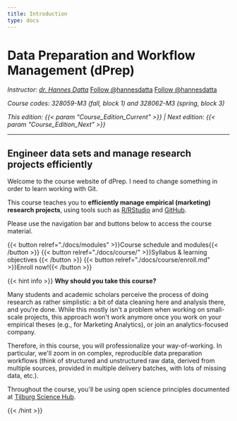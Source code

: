 ```yaml
---
title: Introduction
type: docs
---
```


# Data Preparation and Workflow Management (dPrep)


_Instructor: [dr. Hannes Datta](https://hannesdatta.com)_ <a class="github-button" href="https://github.com/hannesdatta" aria-label="Follow @hannesdatta on GitHub">Follow @hannesdatta</a> <a href="https://twitter.com/hannesdatta?ref_src=twsrc%5Etfw" class="twitter-follow-button" data-show-count="false">Follow @hannesdatta</a><script async src="https://platform.twitter.com/widgets.js" charset="utf-8"></script>

_Course codes: 328059-M3 (fall, block 1) and 328062-M3 (spring, block 3)_

_This edition: {{< param "Course_Edition_Current" >}} | Next edition: {{< param "Course_Edition_Next" >}}_

-------

## Engineer data sets and manage research projects efficiently

Welcome to the course website of dPrep. I need to change something in order to learn working with Git.

This course teaches you to __efficiently manage empirical (marketing) research projects__, using tools such as [R/RStudio](https://rstudio.com) and [GitHub](https://github.com).

Please use the navigation bar and buttons below to access the course material.

{{< button relref="./docs/modules" >}}Course schedule and modules{{< /button >}}
{{< button relref="./docs/course/" >}}Syllabus & learning objectives {{< /button >}}
{{< button relref="./docs/course/enroll.md" >}}Enroll now!{{< /button >}}


{{< hint info >}}
__Why should you take this course?__

Many students and academic scholars perceive the process of doing research as rather simplistic: a bit of data cleaning here and analysis there, and you're done. While this mostly isn't a problem when working on small-scale projects, this approach won't work anymore once you work on your empirical theses (e.g., for Marketing Analytics), or join an analytics-focused company.

Therefore, in this course, you will professionalize your way-of-working. In particular, we'll zoom in on complex, reproducible data preparation workflows (think of structured and unstructured raw data, derived from multiple sources, provided in multiple delivery batches, with lots of missing data, etc.).

Throughout the course, you'll be using open science principles documented at [Tilburg Science Hub](https://tilburgsciencehub.com).

{{< /hint >}}
